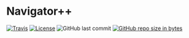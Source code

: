 # Navigator++

[![Travis](https://img.shields.io/travis/goolhanrry/Navigator-plus-plus.svg)](https://www.travis-ci.org/goolhanrry/Navigator-plus-plus)
[![License](https://img.shields.io/badge/License-MIT-blue.svg)](LICENSE)
![GitHub last commit](https://img.shields.io/github/last-commit/goolhanrry/Navigator-plus-plus.svg)
[![GitHub repo size in bytes](https://img.shields.io/github/repo-size/goolhanrry/Navigator-plus-plus.svg?colorB=ff7e00#)](https://github.com/goolhanrry/Navigator-plus-plus)
